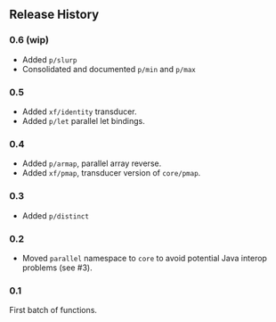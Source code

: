 ## Release History

### 0.6 (wip)

* Added `p/slurp`
* Consolidated and documented `p/min` and `p/max`

### 0.5

* Added `xf/identity` transducer.
* Added `p/let` parallel let bindings.

### 0.4

* Added `p/armap`, parallel array reverse.
* Added `xf/pmap`, transducer version of `core/pmap`.

### 0.3

* Added `p/distinct`

### 0.2

* Moved `parallel` namespace to `core` to avoid potential Java interop problems (see #3).

### 0.1

First batch of functions.
